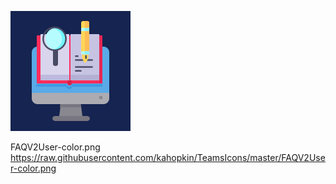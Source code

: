 ![FAQV2User-color.png](https://raw.githubusercontent.com/kahopkin/TeamsIcons/master/FAQV2User-color.png)

FAQV2User-color.png
https://raw.githubusercontent.com/kahopkin/TeamsIcons/master/FAQV2User-color.png
